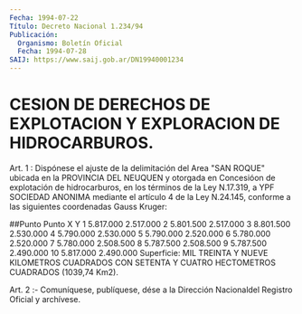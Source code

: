 ```yaml
---
Fecha: 1994-07-22
Título: Decreto Nacional 1.234/94
Publicación:
  Organismo: Boletín Oficial
  Fecha: 1994-07-28
SAIJ: https://www.saij.gob.ar/DN19940001234
---
```

# CESION DE DERECHOS DE EXPLOTACION Y EXPLORACION DE HIDROCARBUROS.

<a id="1"></a>
Art.  1 : Dispónese el ajuste de la delimitación del Area "SAN ROQUE"  ubicada    en  la  PROVINCIA  DEL  NEUQUEN  y  otorgada  en Concesióon de explotación  de  hidrocarburos, en los términos de la Ley N.17.319, a YPF SOCIEDAD ANONIMA  mediante  el artículo 4 de la Ley   N.24.145,  conforme  a  las  siguientes  coordenadas    Gauss Kruger:

##Punto Punto             X              Y 1           5.817.000      2.517.000 2           5.801.500      2.517.000 3           8.801.500      2.530.000 4           5.790.000      2.530.000 5           5.790.000      2.520.000 6           5.780.000      2.520.000 7           5.780.000      2.508.500 8           5.787.500      2.508.500 9           5.787.500      2.490.000 10             5.817.000      2.490.000 Superficie:  MIL TREINTA Y NUEVE KILOMETROS CUADRADOS CON SETENTA Y CUATRO HECTOMETROS CUADRADOS (1039,74 Km2).

<a id="2"></a>
Art.  2  :-  Comuníquese,  publíquese,  dése  a  la  Dirección Nacionaldel Registro Oficial y archívese.